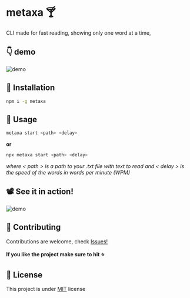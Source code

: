 # metaxa :cocktail:
CLI made for fast reading, showing only one word at a time,
## :point_down: demo
![demo](https://user-images.githubusercontent.com/42750440/196064400-caa43b64-6211-4ccc-b2b2-1c09934a09de.png)


## :floppy_disk: Installation
``` bash
npm i -g metaxa
```
## :electric_plug: Usage 
``` bash
metaxa start <path> <delay>
```
**or**
``` bash
npx metaxa start <path> <delay>
```
_where < path > is a path to your .txt file with text to read and < delay > is the speed of the words in words per minute (WPM)_

## :film_projector: See it in action!
![demo](https://user-images.githubusercontent.com/54977705/195251134-3b560b51-fd65-4e3f-9841-546a75ecd27e.gif)

## :raised_hands: Contributing 
Contributions are welcome, check [Issues!](https://github.com/makoteq/metaxa/issues)</br></br>
**If you like the project make sure to hit :star:**
## :page_with_curl: License 
This project is under [MIT](https://github.com/makoteq/metaxa/blob/main/LICENSE) license
